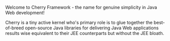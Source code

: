 Welcome to Cherry Framework - the name for genuine simplicity in Java Web development!

 Cherry is a tiny active kernel who's primary role is to glue together the best-of-breed open-source Java libraries for delivering Java Web applications results wise equivalent to their JEE counterparts but without the JEE bloath.  




